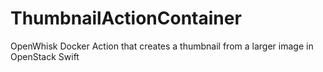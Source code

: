 # ThumbnailActionContainer
OpenWhisk Docker Action that creates a thumbnail from a larger image in OpenStack Swift
